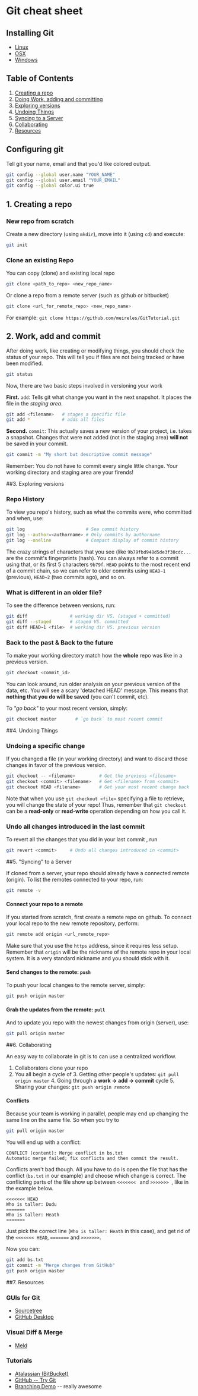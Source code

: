 # Git cheat sheet


## Installing Git

* [Linux](http://git-scm.com/download/linux)
* [OSX](http://git-scm.com/download/mac)
* [Windows](https://git-for-windows.github.io)


## Table of Contents

1. [Creating a repo](#create_repo)
2. [Doing Work, adding and committing](#work_add_commit)
3. [Exploring versions](#explore)
4. [Undoing Things](#undo)
5. [Syncing to a Server](#remote)
6. [Collaborating](#collaborate)
7. [Resources](#resources)


## Configuring git <a id="config"></a>

Tell git your name, email and that you'd like colored output.

```bash
git config --global user.name "YOUR_NAME"
git config --global user.email "YOUR_EMAIL"
git config --global color.ui true
```

## 1. Creating a repo <a id="create_repo"></a>

### New repo from scratch
Create a new directory (using `mkdir`), move into it (using `cd`) and execute:

```bash
git init
```

### Clone an existing Repo

You can copy (clone) and existing local repo

```bash
git clone <path_to_repo> <new_repo_name>
```

Or clone a repo from a remote server (such as github or bitbucket)

```bash
git clone <url_for_remote_repo> <new_repo_name>
```

For example: `git clone https://github.com/meireles/GitTutorial.git`

## 2. Work, add and commit <a id="work_add_commit"></a>

After doing work, like creating or modifying things, you should check the status of your repo. This will tell you if files are not being tracked or have been modified.

```bash
git status
```

Now, there are two basic steps involved in versioning your work

**First.** `add`: Tells git what change you want in the next snapshot. It places the file in the _staging area_.

```bash
git add <filename>   # stages a specific file
git add *            # adds all files
```

**Second.** `commit`: This actually saves a new version of your project, i.e. takes a snapshot. Changes that were not added (not in the staging area) __will not__ be saved in your commit.

```bash
git commit -m "My short but descriptive commit message"
```

Remember: You do not have to commit every single little change. Your working directory and staging area are your firends!

##3. Exploring versions<a id="explore"></a>

### Repo History
To view you repo's history, such as what the commits were, who committed and when, use:

```bash
git log                       # See commit history
git log --author=<authorname> # Only commits by authorname
git log --oneline             # Compact display of commit history
```

The crazy strings of characters that you see (like `9b79fbd948d5de3f30cdc...` are the commit's fingerprints (hash). You can always refer to a commit using that, or its first 5 characters `9b79f`. `HEAD` points to the most recent end of a commit chain, so we can refer to older commits using `HEAD~1` (previous), `HEAD~2` (two commits ago), and so on.


### What is different in an older file?

To see the difference between versions, run:

```bash
git diff                # working dir VS. (staged + committed)
git diff --staged       # staged VS. committed
git diff HEAD~1 <file>  # working dir VS. previous version
```

### Back to the past & Back to the future

To make your working directory match how the **whole** repo was like in a previous version. 

```bash
git checkout <commit_id>
```

You can look around, run older analysis on your previous version of the data, etc. You will see a scary 'detached HEAD' message. This means that __nothing that you do will be saved__ (you can't commit, etc).

To _"go back"_ to your most recent version, simply:

```bash
git checkout master       # `go back` to most recent commit
```

##4. Undoing Things <a id="undo"></a>

### Undoing a specific change

If you changed a file (in your working directory) and want to discard those changes in favor of the previous version.

```bash
git checkout -- <filename>         # Get the previous <filename>
git checkout <commit> <filename>   # Get <filename> from <commit>
git checkout HEAD <filename>       # Get your most recent change back
```

Note that when you use `git checkout <file>` specifying a file to retrieve, you will change the state of your repo! Thus, remember that `git checkout` can be a __read-only__ or __read-write__ operation depending on how you call it.

### Undo all changes introduced in the last commit

To revert all the changes that you did in your last commit <commit>, run 

```bash
git revert <commit>     # Undo all changes introduced in <commit>
```

##5. "Syncing" to a Server <a id="remote"></a>

If cloned from a server, your repo should already have a connected remote (origin). To list the remotes connected to your repo, run:

```bash
git remote -v
```

#### Connect your repo to a remote
If you started from scratch, first create a remote repo on github. To connect your local repo to the new remote repository, perform:

```bash
git remote add origin <url_remote_repo>
```
Make sure that you use the `https` address, since it requires less setup. Remember that `origin` will be the nickname of the remote repo in your local system. It is a very standard nickname and you should stick with it.

#### Send changes to the remote: `push`

To push your local changes to the remote server, simply:

```bash
git push origin master
```

#### Grab the updates from the remote: `pull`

And to update you repo with the newest changes from origin (server), use:

```bash
git pull origin master
```

##6. Collaborating <a id="collaborate"></a>

An easy way to collaborate in git is to can use a centralized workflow.

1. Collaborators clone your repo
2. You all begin a cycle of
   3. Getting other people's updates: `git pull origin master`
   4. Going through a **work -> add -> commit** cycle
   5. Sharing your changes: `git push origin remote`


#### Conflicts

Because your team is working in parallel, people may end up changing the same line on the same file. So when you try to

```bash
git pull origin master
```
 
You will end up with a conflict:

```
CONFLICT (content): Merge conflict in bs.txt
Automatic merge failed; fix conflicts and then commit the result.
```

Conflicts aren't bad though. All you have to do is open the file that has the conflict (`bs.txt` in our example) and choose which change is correct. The conflicting parts of the file show up between `<<<<<<< ` and `>>>>>>> `, like in the example below.

```
<<<<<<< HEAD
Who is taller: Dudu
=======
Who is taller: Heath
>>>>>>> 
```

Just pick the correct line (`Who is taller: Heath` in this case), and get rid of the `<<<<<<< HEAD`, `=======` and `>>>>>>>`.

Now you can:

```bash
git add bs.txt
git commit -m "Merge changes from GitHub"
git push origin master
```

##7. Resources <a id="resources"></a>

### GUIs for Git
* [Sourcetree](https://www.sourcetreeapp.com)
* [GitHub Desktop](https://desktop.github.com)

### Visual Diff & Merge
* [Meld](http://meldmerge.org)

### Tutorials
* [Atalassian (BitBucket)](https://www.atlassian.com/git/tutorials)
* [GitHub -- Try Git](https://try.github.io/levels/1/challenges/1)
* [Branching Demo](http://pcottle.github.io/learnGitBranching/?NODEMO) -- really awesome



